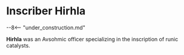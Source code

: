 # Inscriber Hirhla

--8<-- "under_construction.md"

**Hirhla** was an Avsohmic officer specializing in the inscription of runic catalysts.